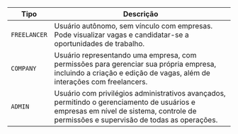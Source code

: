 
| **Tipo**      | **Descrição**                                                                                                                                           |
|---------------|----------------------------------------------------------------------------------------------------------------------------------------------------------|
| `FREELANCER`  | Usuário autônomo, sem vínculo com empresas. Pode visualizar vagas e candidatar-se a oportunidades de trabalho.                                          |
| `COMPANY`     | Usuário representando uma empresa, com permissões para gerenciar sua própria empresa, incluindo a criação e edição de vagas, além de interações com freelancers. |
| `ADMIN`       | Usuário com privilégios administrativos avançados, permitindo o gerenciamento de usuários e empresas em nível de sistema, controle de permissões e supervisão de todas as operações. |
